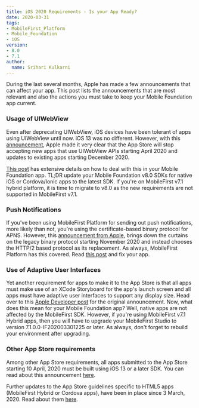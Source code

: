 ```yaml
---
title: iOS 2020 Requirements - Is your App Ready?
date: 2020-03-31
tags:
- MobileFirst_Platform
- Mobile_Foundation
- iOS
version:
- 8.0
- 7.1
author:
  name: Srihari Kulkarni
---
```


During the last several months, Apple has made a few announcements that can affect your app. This post lists the announcements that are most relevant and also the actions you must take to keep your Mobile Foundation app current.

### Usage of UIWebView
Even after deprecating UIWebView, iOS devices have been tolerant of apps using UIWebView until now. iOS 13 was no different. However, with this [announcement](https://developer.apple.com/news/?id=12232019b), Apple made it very clear that the App Store will stop accepting new apps that use UIWebView APIs starting April 2020 and updates to existing apps starting December 2020.

[This post](https://mobilefirstplatform.ibmcloud.com/blog/2020/01/27/Removal-of-UIWebview/) has extensive details on how to deal with this in your Mobile Foundation app. TL;DR update your Mobile Foundation v8.0 SDKs for native iOS or Cordova/Ionic apps to the latest SDK. If you're on MobileFirst v7.1 hybrid platform, it is time to migrate to v8.0 as the new requirements are not supported in MobileFirst v7.1.

### Push Notifications
If you've been using MobileFirst Platform for sending out push notifications, more likely than not, you're using the certificate-based binary protocol for APNS. However, this [announcement from Apple](https://developer.apple.com/news/?id=11042019a), brings down the curtains on the legacy binary protocol starting November 2020 and instead chooses the HTTP/2 based protocol as its replacement.
As always, MobileFirst Platform has this covered. Read [this post](https://mobilefirstplatform.ibmcloud.com/blog/2018/12/24/HTTP2-proxy-support/) and fix your app.


### Use of Adaptive User Interfaces
Yet another requirement for apps to make it to the App Store is that all apps must make use of an XCode Storyboard for the app's launch screen and all apps must have adaptive user interfaces to support any display size. Head over to this [Apple Developer post](https://developer.apple.com/news/?id=01132020b) for the original announcement.
Now, what does this mean for your Mobile Foundation app? Well, native apps are not affected by the MobileFirst SDK. However, if you're using MobileFirst v7.1 Hybrid apps, then you will have to upgrade your MobileFirst Studio to version 7.1.0.0-IF202003301225 or later. As always, don't forget to rebuild your environment after upgrading.


### Other App Store requirements
Among other App Store requirements, all apps submitted to the App Store starting 10 April, 2020 must be built using iOS 13 or a later SDK. You can read about this announcement [here](https://developer.apple.com/news/?id=03042020b).

Further updates to the App Store guidelines specific to HTML5 apps (MobileFirst Hybrid or Cordova apps), have been in place since 3 March, 2020. Read about them [here](https://developer.apple.com/news/?id=01212020a).  
